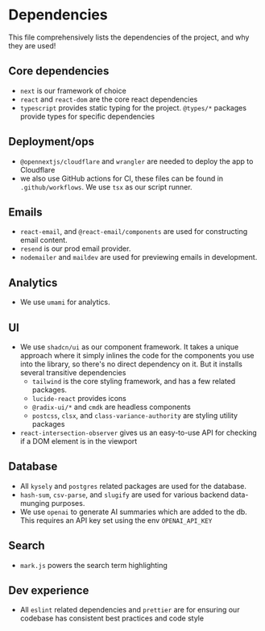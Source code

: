 # Dependencies

This file comprehensively lists the dependencies of the project, and why they are used!

## Core dependencies

- `next` is our framework of choice
- `react` and `react-dom` are the core react dependencies
- `typescript` provides static typing for the project. `@types/*` packages provide types for specific dependencies

## Deployment/ops

- `@opennextjs/cloudflare` and `wrangler` are needed to deploy the app to Cloudflare
- we also use GitHub actions for CI, these files can be found in `.github/workflows`. We use `tsx` as our script runner.

## Emails

- `react-email`, and `@react-email/components` are used for constructing email content.
- `resend` is our prod email provider.
- `nodemailer` and `maildev` are used for previewing emails in development.

## Analytics

- We use `umami` for analytics.

## UI

- We use `shadcn/ui` as our component framework. It takes a unique approach where it simply inlines the code for the components you use into the library, so there's no direct dependency on it. But it installs several transitive dependencies
  - `tailwind` is the core styling framework, and has a few related packages.
  - `lucide-react` provides icons
  - `@radix-ui/*` and `cmdk` are headless components
  - `postcss`, `clsx`, and `class-variance-authority` are styling utility packages
- `react-intersection-observer` gives us an easy-to-use API for checking if a DOM element is in the viewport

## Database

- All `kysely` and `postgres` related packages are used for the database.
- `hash-sum`, `csv-parse`, and `slugify` are used for various backend data-munging purposes.
- We use `openai` to generate AI summaries which are added to the db. This requires an API key set using the env `OPENAI_API_KEY`

## Search

- `mark.js` powers the search term highlighting

## Dev experience

- All `eslint` related dependencies and `prettier` are for ensuring our codebase has consistent best practices and code style
